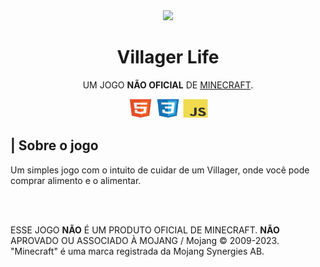 <div align="center"> 
  <img src="https://media.discordapp.net/attachments/1063891503107285102/1089644523581345862/image.png?width=1171&height=609">
</div>

<div align="center">
  <h1>Villager Life</h1>
  <p>UM JOGO <b>NÃO OFICIAL</b> DE <a href="https://www.minecraft.net/pt-br">MINECRAFT</a>.</p>
</div>

<div align="center">
  <img title="HTML" height="30" width="40" src="https://raw.githubusercontent.com/devicons/devicon/master/icons/html5/html5-original.svg">
  <img title="CSS" height="30" width="40" src="https://raw.githubusercontent.com/devicons/devicon/master/icons/css3/css3-original.svg">
  <img title="JavaScript" height="30" width="40" src="https://raw.githubusercontent.com/devicons/devicon/master/icons/javascript/javascript-original.svg">
</div>

## | Sobre o jogo ##

<p>Um simples jogo com o intuito de cuidar de um Villager, onde você pode comprar alimento e o alimentar.</p><br><br>
<p>ESSE JOGO <b>NÃO</b> É UM PRODUTO OFICIAL DE MINECRAFT. <b>NÃO</b> APROVADO OU ASSOCIADO À MOJANG / Mojang © 2009-2023. "Minecraft" é uma marca registrada da Mojang Synergies AB.
